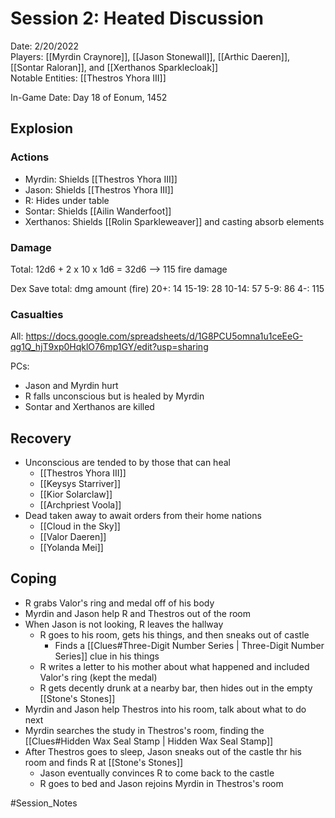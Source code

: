 # Session 2: Heated Discussion

Date: 2/20/2022  
Players: [[Myrdin Craynore]], [[Jason Stonewall]], [[Arthic Daeren]], [[Sontar Raloran]], and [[Xerthanos Sparklecloak]]  
Notable Entities: [[Thestros Yhora III]]

In-Game Date: Day 18 of Eonum, 1452

## Explosion
### Actions
- Myrdin: Shields [[Thestros Yhora III]]
- Jason: Shields [[Thestros Yhora III]]
- R: Hides under table
- Sontar: Shields [[Ailin Wanderfoot]]
- Xerthanos: Shields [[Rolin Sparkleweaver]] and casting absorb elements

### Damage
Total: 12d6 + 2 x 10 x 1d6 = 32d6 --> 115 fire damage

Dex Save total: dmg amount (fire)
20+: 14
15-19: 28
10-14: 57
5-9: 86
4-: 115

### Casualties 
All: https://docs.google.com/spreadsheets/d/1G8PCU5omna1u1ceEeG-qg1Q_hjT9xp0HqklO76mp1GY/edit?usp=sharing

PCs: 
- Jason and Myrdin hurt
- R falls unconscious but is healed by Myrdin
- Sontar and Xerthanos are killed

## Recovery
- Unconscious are tended to by those that can heal
	- [[Thestros Yhora III]]
	- [[Keysys Starriver]]
	- [[Kior Solarclaw]] 
	- [[Archpriest Voola]]
- Dead taken away to await orders from their home nations
	- [[Cloud in the Sky]]
	- [[Valor Daeren]]
	- [[Yolanda Mei]]

## Coping
- R grabs Valor's ring and medal off of his body
- Myrdin and Jason help R and Thestros out of the room 
- When Jason is not looking, R leaves the hallway 
    - R goes to his room, gets his things, and then sneaks out of castle
	    - Finds a [[Clues#Three-Digit Number Series | Three-Digit Number Series]] clue in his things 
	- R writes a letter to his mother about what happened and included Valor's ring (kept the medal)
	- R gets decently drunk at a nearby bar, then hides out in the empty [[Stone's Stones]]
- Myrdin and Jason help Thestros into his room, talk about what to do next
- Myrdin searches the study in Thestros's room, finding the [[Clues#Hidden Wax Seal Stamp | Hidden Wax Seal Stamp]]
- After Thestros goes to sleep, Jason sneaks out of the castle thr his room and finds R at [[Stone's Stones]]
	- Jason eventually convinces R to come back to the castle
	- R goes to bed and Jason rejoins Myrdin in Thestros's room

#Session_Notes